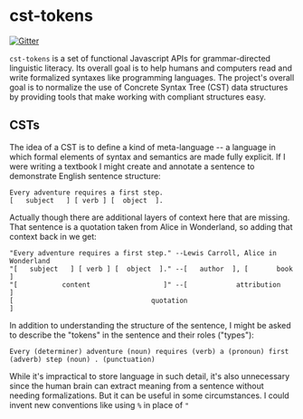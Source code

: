 # cst-tokens

[![Gitter](https://badges.gitter.im/cst-tokens/community.svg)](https://gitter.im/cst-tokens/community?utm_source=badge&utm_medium=badge&utm_campaign=pr-badge)

`cst-tokens` is a set of functional Javascript APIs for grammar-directed linguistic literacy. Its overall goal is to help humans and computers read and write formalized syntaxes like programming languages. The project's overall goal is to normalize the use of Concrete Syntax Tree (CST) data structures by providing tools that make working with compliant structures easy.

## CSTs

The idea of a CST is to define a kind of meta-language -- a language in which formal elements of syntax and semantics are made fully explicit. If I were writing a textbook I might create and annotate a sentence to demonstrate English sentence structure:

```
Every adventure requires a first step.
[   subject   ] [ verb ] [  object  ].
```

Actually though there are additional layers of context here that are missing. That sentence is a quotation taken from Alice in Wonderland, so adding that context back in we get:

```
"Every adventure requires a first step." --Lewis Carroll, Alice in Wonderland
"[   subject   ] [ verb ] [  object  ]." --[   author  ], [       book       ]
"[           content                  ]" --[            attribution          ]
[                                  quotation                                 ]
```

In addition to understanding the structure of the sentence, I might be asked to describe the "tokens" in the sentence and their roles ("types"):

```
Every (determiner) adventure (noun) requires (verb) a (pronoun) first (adverb) step (noun) . (punctuation)
```

While it's impractical to store language in such detail, it's also unnecessary since the human brain can extract meaning from a sentence without needing formalizations. But it can be useful in some circumstances. I could invent new conventions like using `%` in place of `"`
